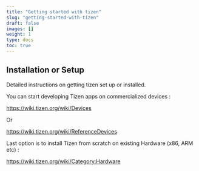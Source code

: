```yaml
---
title: "Getting started with tizen"
slug: "getting-started-with-tizen"
draft: false
images: []
weight: 1
type: docs
toc: true
---
```


## Installation or Setup
Detailed instructions on getting tizen set up or installed.

You can start developing Tizen apps on commercialized devices :

https://wiki.tizen.org/wiki/Devices 

Or 

https://wiki.tizen.org/wiki/ReferenceDevices

Last option is to install Tizen from scratch on existing Hardware (x86, ARM etc) :

https://wiki.tizen.org/wiki/Category:Hardware




